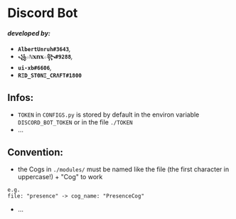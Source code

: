 # __**Discord Bot**__
#### _developed by:_
- **`AlbertUnruh#3643`**_,_
- **`꧁☆ℕ𝕩𝕟𝕩☆꧂#9288`**_,_
- **`ui-xb#6606`**_,_
- **`RΞD_SΤΘΝΞ_CRΛFT#1800`**


## Infos:
- `TOKEN` in `CONFIGS.py` is stored by default in the environ variable `DISCORD_BOT_TOKEN` or in the file `./TOKEN`
- ...


## Convention:
- the Cogs in `./modules/` must be named like the file (the first character in uppercase!) + "Cog" to work
```
e.g.
file: "presence" -> cog_name: "PresenceCog"
```
- ...
